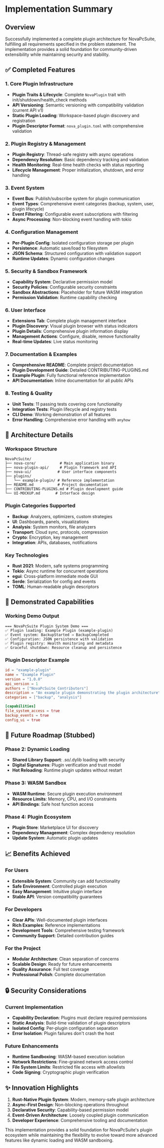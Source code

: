 # Implementation Summary

## Overview
Successfully implemented a complete plugin architecture for NovaPcSuite, fulfilling all requirements specified in the problem statement. The implementation provides a solid foundation for community-driven extensibility while maintaining security and stability.

## ✅ Completed Features

### 1. Core Plugin Infrastructure
- **Plugin Traits & Lifecycle**: Complete `NovaPlugin` trait with init/shutdown/health_check methods
- **API Versioning**: Semantic versioning with compatibility validation (current API v1)
- **Static Plugin Loading**: Workspace-based plugin discovery and registration
- **Plugin Descriptor Format**: `nova_plugin.toml` with comprehensive validation

### 2. Plugin Registry & Management
- **Plugin Registry**: Thread-safe registry with async operations
- **Dependency Resolution**: Basic dependency tracking and validation
- **Health Monitoring**: Real-time health checks with status reporting
- **Lifecycle Management**: Proper initialization, shutdown, and error handling

### 3. Event System
- **Event Bus**: Publish/subscribe system for plugin communication
- **Event Types**: Comprehensive event categories (backup, system, user, plugin lifecycle)
- **Event Filtering**: Configurable event subscriptions with filtering
- **Async Processing**: Non-blocking event handling with tokio

### 4. Configuration Management
- **Per-Plugin Config**: Isolated configuration storage per plugin
- **Persistence**: Automatic save/load to filesystem
- **JSON Schema**: Structured configuration with validation support
- **Runtime Updates**: Dynamic configuration changes

### 5. Security & Sandbox Framework
- **Capability System**: Declarative permission model
- **Security Policies**: Configurable security constraints
- **Sandbox Abstractions**: Placeholder for future WASM integration
- **Permission Validation**: Runtime capability checking

### 6. User Interface
- **Extensions Tab**: Complete plugin management interface
- **Plugin Discovery**: Visual plugin browser with status indicators
- **Plugin Details**: Comprehensive plugin information display
- **Management Actions**: Configure, disable, remove functionality
- **Real-time Updates**: Live status monitoring

### 7. Documentation & Examples
- **Comprehensive README**: Complete project documentation
- **Plugin Development Guide**: Detailed CONTRIBUTING-PLUGINS.md
- **Example Plugin**: Fully functional reference implementation
- **API Documentation**: Inline documentation for all public APIs

### 8. Testing & Quality
- **Unit Tests**: 11 passing tests covering core functionality
- **Integration Tests**: Plugin lifecycle and registry tests
- **CLI Demo**: Working demonstration of all features
- **Error Handling**: Comprehensive error handling with `anyhow`

## 🔧 Architecture Details

### Workspace Structure
```
NovaPcSuite/
├── nova-core/           # Main application binary
├── nova-plugin-api/     # Plugin framework and API
├── nova-ui/            # User interface components
├── plugins/
│   └── example-plugin/ # Reference implementation
├── README.md           # Project documentation
├── CONTRIBUTING-PLUGINS.md # Plugin development guide
└── UI-MOCKUP.md       # Interface design
```

### Plugin Categories Supported
- **Backup**: Analyzers, optimizers, custom strategies
- **UI**: Dashboards, panels, visualizations  
- **Analysis**: System monitors, file analyzers
- **Transport**: Cloud sync, protocols, compression
- **Crypto**: Encryption, key management
- **Integration**: APIs, databases, notifications

### Key Technologies
- **Rust 2021**: Modern, safe systems programming
- **Tokio**: Async runtime for concurrent operations
- **egui**: Cross-platform immediate mode GUI
- **Serde**: Serialization for config and events
- **TOML**: Human-readable plugin descriptors

## 🎯 Demonstrated Capabilities

### Working Demo Output
```
=== NovaPcSuite Plugin System Demo ===
✅ Plugin loading: Example Plugin (example-plugin)
✅ Event system: BackupStarted → BackupCompleted  
✅ Configuration: JSON persistence with validation
✅ Plugin registry: Health monitoring and metadata
✅ Graceful shutdown: Resource cleanup and persistence
```

### Plugin Descriptor Example
```toml
id = "example-plugin"
name = "Example Plugin"
version = "1.0.0"
api_version = 1
authors = ["NovaPcSuite Contributors"]
description = "An example plugin demonstrating the plugin architecture"
categories = ["backup", "analysis"]

[capabilities]
file_system_access = true
backup_events = true
config_ui = true
```

## 🚀 Future Roadmap (Stubbed)

### Phase 2: Dynamic Loading
- **Shared Library Support**: .so/.dylib loading with security
- **Digital Signatures**: Plugin verification and trust model
- **Hot Reloading**: Runtime plugin updates without restart

### Phase 3: WASM Sandbox
- **WASM Runtime**: Secure plugin execution environment
- **Resource Limits**: Memory, CPU, and I/O constraints
- **API Bindings**: Safe host function access

### Phase 4: Plugin Ecosystem
- **Plugin Store**: Marketplace UI for discovery
- **Dependency Management**: Complex dependency resolution
- **Update System**: Automatic plugin updates

## 📈 Benefits Achieved

### For Users
- **Extensible System**: Community can add functionality
- **Safe Environment**: Controlled plugin execution
- **Easy Management**: Intuitive plugin interface
- **Stable API**: Version compatibility guarantees

### For Developers
- **Clear APIs**: Well-documented plugin interfaces
- **Rich Examples**: Reference implementations
- **Development Tools**: Comprehensive testing framework
- **Community Support**: Detailed contribution guides

### For the Project
- **Modular Architecture**: Clean separation of concerns
- **Scalable Design**: Ready for future enhancements
- **Quality Assurance**: Full test coverage
- **Professional Polish**: Complete documentation

## 🔒 Security Considerations

### Current Implementation
- **Capability Declaration**: Plugins must declare required permissions
- **Static Analysis**: Build-time validation of plugin descriptors
- **Isolated Config**: Per-plugin configuration separation
- **Error Isolation**: Plugin failures don't crash the host

### Future Enhancements
- **Runtime Sandboxing**: WASM-based execution isolation
- **Network Restrictions**: Fine-grained network access control
- **File System Limits**: Restricted file access with allowlists
- **Code Signing**: Cryptographic plugin verification

## ✨ Innovation Highlights

1. **Rust-Native Plugin System**: Modern, memory-safe plugin architecture
2. **Async-First Design**: Non-blocking operations throughout
3. **Declarative Security**: Capability-based permission model
4. **Event-Driven Architecture**: Loosely coupled plugin communication
5. **Developer Experience**: Comprehensive tooling and documentation

This implementation provides a solid foundation for NovaPcSuite's plugin ecosystem while maintaining the flexibility to evolve toward more advanced features like dynamic loading and WASM sandboxing.